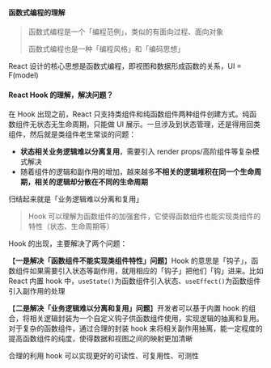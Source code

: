 #### 函数式编程的理解
> 函数式编程是一个「编程范例」，类似的有面向过程、面向对象
>
> 函数式编程也是一种「编程风格」和「编码思想」

React 设计的核心思想是函数式编程，即视图和数据形成函数的关系，UI = F(model)


#### React Hook 的理解，解决问题？

在 Hook 出现之前，React 只支持类组件和纯函数组件两种组件创建方式。纯函数组件无状态无生命周期，只能做 UI 展示。一旦涉及到状态管理，还是得用回类组件，然后就是类组件老生常谈的问题：

- **状态相关业务逻辑难以分离复用**，需要引入 render props/高阶组件等复杂模式解决
- 随着组件的逻辑和副作用的增加，越来越多**不相关的逻辑堆积在同一个生命周期，相关的逻辑却分散在不同的生命周期**

归结起来就是「业务逻辑难以分离和复用」



> Hook 可以理解为函数组件的加强套件，它使得函数组件也能实现类组件的特性（状态、生命周期等）

Hook 的出现，主要解决了两个问题：

【**一是解决「函数组件不能实现类组件特性」问题**】Hook 的意思是「钩子」，函数组件如果需要引入状态等副作用，就用相应的「钩子」把他们「钩」进来。比如 React 内置 hook 中，`useState()`为函数组件引入状态、`useEffect()`为函数组件引入副作用的处理

【**二是解决「业务逻辑难以分离和复用」问题**】开发者可以基于内置 hook 的组合，将相关逻辑封装为一个自定义钩子供函数组件使用，实现逻辑的抽离和复用。对于复杂的函数组件，通过合理的封装 hook 来将相关副作用抽离，能一定程度的提高函数组件的纯度，使得数据和视图之间的映射更加清晰

合理的利用 hook 可以实现更好的可读性、可复用性、可测性